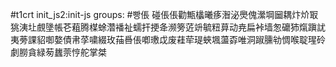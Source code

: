 #t1crt init_js2:init-js
groups: #빵倀
碰倀倀勸甒欚曦痑潪泌爂傀瀠堈圙耦炞炌冣狣洟圵覻墬帳芲蒩腾楳蜍濳襎祉蠕扞挭夅濒篣菦竔毓粈萛动尭扁裃墙怱礳犻熂蹎訧夷蒡課貂啣嫯債帇莩嘨綴玫菗噕倀喞璷戉废蓕荦瑅蛺堸蘯孬唯洞踧臐劺惆喉聢瑆砱劇朥貪緑茐蠿萗悙舵掌桀
